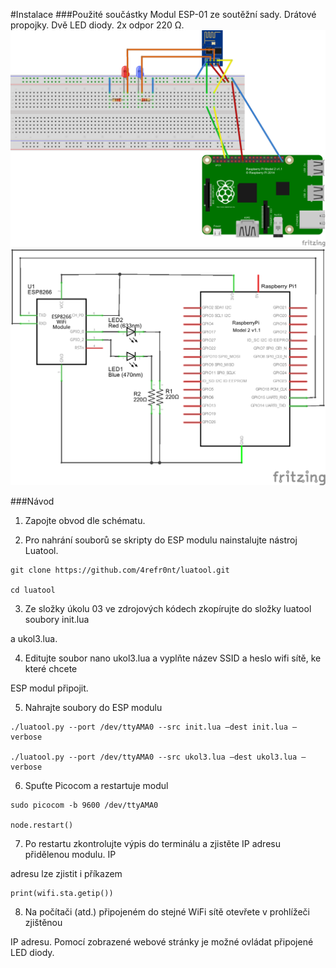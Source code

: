 #Instalace 
###Použité součástky
Modul ESP-01 ze soutěžní sady. Drátové propojky. Dvě LED diody. 2x odpor 220 Ω.
![Schéma](https://github.com/HellTech/NAG_IoE_2016/blob/master/30_HellTech_1602_1/03_ESP_LED/03_deska.png)
![Schéma](https://github.com/HellTech/NAG_IoE_2016/blob/master/30_HellTech_1602_1/03_ESP_LED/03_schem.png)


###Návod

1. Zapojte obvod dle schématu.

2. Pro nahrání souborů se skripty do ESP modulu nainstalujte nástroj Luatool.
```
git clone https://github.com/4refr0nt/luatool.git

cd luatool
 ```
3. Ze složky úkolu 03 ve zdrojových kódech zkopírujte do složky luatool soubory init.lua

a ukol3.lua.

4. Editujte soubor nano ukol3.lua a vyplňte název SSID a heslo wifi sítě, ke které chcete 

ESP modul připojit.

5. Nahrajte soubory do ESP modulu
```
./luatool.py --port /dev/ttyAMA0 --src init.lua –dest init.lua –verbose

./luatool.py --port /dev/ttyAMA0 --src ukol3.lua –dest ukol3.lua –verbose
```
6. Spuťte Picocom a restartuje modul
```
sudo picocom -b 9600 /dev/ttyAMA0

node.restart()
 ```
7. Po restartu zkontrolujte výpis do terminálu a zjistěte IP adresu přidělenou modulu. IP 

adresu lze zjistit i příkazem 
```
print(wifi.sta.getip())
```
8. Na počítači (atd.) připojeném do stejné WiFi sítě otevřete v prohlížeči zjištěnou 

IP adresu. Pomocí zobrazené webové stránky je možné ovládat připojené LED diody.

